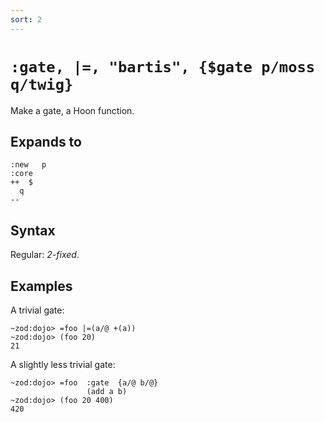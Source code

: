 ```yaml
---
sort: 2
---
```


# `:gate, |=, "bartis", {$gate p/moss q/twig}`

Make a gate, a Hoon function.

## Expands to

```
:new   p
:core
++  $
  q
--
```

## Syntax

Regular: *2-fixed*.

## Examples

A trivial gate:

```
~zod:dojo> =foo |=(a/@ +(a))
~zod:dojo> (foo 20)
21
```

A slightly less trivial gate:

```
~zod:dojo> =foo  :gate  {a/@ b/@}
                 (add a b)
~zod:dojo> (foo 20 400)
420
```
